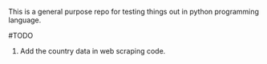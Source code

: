 This is a general purpose repo for testing things out in python programming language.

#TODO
1. Add the country data in web scraping code.
